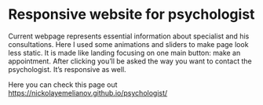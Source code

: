 # Responsive website for psychologist


Current webpage represents essential information about specialist and his consultations. Here I used some animations and sliders to make page look less static. It is made like landing focusing on one main button: make an appointment. After clicking you’ll be asked the way you want to contact the psychologist. It’s responsive as well. 

Here you can check this page out https://nickolayemelianov.github.io/psychologist/ 
